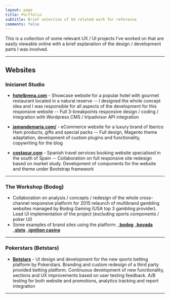 ```yaml
---
layout: page
title: Portfolio
subtitle: Brief selection of UX related work for reference
comments: false
---
```


This is a collection of some relevant UX / UI projects I've worked on that are easily viewable online with a brief explanation of the design / development parts I was involved.

---

## Websites

### Inicianet Studio

- **[hotelbrena.com](http://www.hotelbrena.com)** - Showcase website for a popular hotel with gourmet restaurant located in a natural reserve
-- I designed the whole concept idea and I was responsible for all aspects of the development for this responsive website 
-- Full 3-breakpoints responsive design / coding / integration with Wordpress CMS / tripadvisor API integration

- **[jamondemaria.com/](http://www.jamondemaria.com/demaria-seleccion?dma_tipojamon=128)** - eCommerce website for a luxury brand of Iberico Ham products, gifts and special packs
-- Full design, Magento theme adaptation, development of custom plugins and functionality, copywriting for the blog

- **[costasur.com](http://www.costasur.com/)** - Spanish travel services booking website specialised in the south of Spain
-- Collaboration on full responsive site redesign based on market study. Development of components for the website and theme under Bootstrap framework 

---

### The Workshop (Bodog)
- Collaboration on analysis / concepts / redesign of the whole cross-channel responsive platform for 2015 relaunch of multibrand gambling websites managed by Bodog Gaming (USA top 3 gambling provider). Lead UI implementation of the project (excluding sports components / poker UI)
- Some examples of brand sites using the platform:
_**[bodog](https://www.bodog.eu/)**
_**[bovada](https://www.bovada.lv/)**
_**[slots](https://www.slots.lv/)**
_**[ignition casino](https://www.ignitioncasino.eu/)**

---

### Pokerstars (Betstars)
- **[Betstars](https://www.betstars.uk/)** - UI design and development for the new sports betting platform by Pokerstars. Branding and custom redesign of a third party provided betting platform. Continuous development of new functionality, sections and UX improvements based on user testing feedback. A/B testing for both website and promotions, analytics tracking and report integration

---
